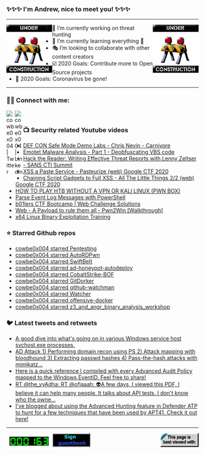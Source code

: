### ✨✨✨ I'm Andrew, nice to meet you! ✨✨✨

---
<img align="left" width="120px" src="https://raw.githubusercontent.com/cowbe0x004/cowbe0x004/master/images/image004.gif" />
<img align="right" width="120px" src="https://raw.githubusercontent.com/cowbe0x004/cowbe0x004/master/images/image004.gif" />

- 📖 I’m currently working on threat hunting
- 📘 I’m currently learning everything 🤣
- 🎭 I’m looking to collaborate with other content creators
- ☑️ 2020 Goals: Contribute more to Open Source projects
- 🦠 2020 Goals: Coronavirus be gone!

---

### 🤝🏽 Connect with me:
[<img align="left" alt="cowbe0x004 | Twitter" width="22px" src="https://cdn.jsdelivr.net/npm/simple-icons@v3/icons/twitter.svg" />][twitter]
[<img align="left" alt="cowbe0x004 | LinkedIn" width="22px" src="https://cdn.jsdelivr.net/npm/simple-icons@v3/icons/linkedin.svg" />][linkedin]

<!--
[<img align="left" alt="cowbe0x004.com" width="22px" src="https://raw.githubusercontent.com/iconic/open-iconic/master/svg/globe.svg" />][website]
[<img align="left" alt="cowbe0x004 | YouTube" width="22px" src="https://cdn.jsdelivr.net/npm/simple-icons@v3/icons/youtube.svg" />][youtube]
[<img align="left" alt="cowbe0x004 | Instagram" width="22px" src="https://cdn.jsdelivr.net/npm/simple-icons@v3/icons/instagram.svg" />][instagram]
-->

<br />

### 📺 Security related Youtube videos
<!-- YOUTUBE:START -->
- [DEF CON Safe Mode Demo Labs  - Chris Nevin - Carnivore](https://www.youtube.com/watch?v=LJFuydx-HtE)
- [Emotet Malware Analysis - Part 1 - Deobfuscating VBS code](https://www.youtube.com/watch?v=aSoZ1NDOC1s)
- [Hack the Reader: Writing Effective Threat Reports with Lenny Zeltser - SANS CTI Summit](https://www.youtube.com/watch?v=vwKlNZ6mxak)
- [XSS a Paste Service - Pasteurize (web) Google CTF 2020](https://www.youtube.com/watch?v=Tw7ucd2lKBk)
- [Chaining Script Gadgets to Full XSS - All The Little Things 2/2 (web) Google CTF 2020](https://www.youtube.com/watch?v=UGtrpXk6QVU)
- [HOW TO PLAY HTB WITHOUT A VPN OR KALI LINUX (PWN BOX)](https://www.youtube.com/watch?v=PyzzP5Ox-rI)
- [Parse Event Log Messages with PowerShell](https://www.youtube.com/watch?v=-x4FxrBD5pE)
- [b01lers CTF Bootcamp | Web Challenge Solutions](https://www.youtube.com/watch?v=dGhvlmRjzv8)
- [Web - A Payload to rule them all - Pwn2Win [Walkthrough]](https://www.youtube.com/watch?v=EXnq1JSa6zY)
- [x64 Linux Binary Exploitation Training](https://www.youtube.com/watch?v=gxU3e7GbC-M)
<!-- YOUTUBE:END -->

### ⭐ Starred Github repos
<!-- GITHUB_STAR:START -->
- [cowbe0x004 starred Pentesting](https://github.com/kmkz/Pentesting)
- [cowbe0x004 starred AutoRDPwn](https://github.com/JoelGMSec/AutoRDPwn)
- [cowbe0x004 starred SwiftBelt](https://github.com/cedowens/SwiftBelt)
- [cowbe0x004 starred ad-honeypot-autodeploy](https://github.com/tothi/ad-honeypot-autodeploy)
- [cowbe0x004 starred CobaltStrike-BOF](https://github.com/Yaxser/CobaltStrike-BOF)
- [cowbe0x004 starred GitDorker](https://github.com/obheda12/GitDorker)
- [cowbe0x004 starred github-watchman](https://github.com/PaperMtn/github-watchman)
- [cowbe0x004 starred Watcher](https://github.com/Felix83000/Watcher)
- [cowbe0x004 starred offensive-docker](https://github.com/aaaguirrep/offensive-docker)
- [cowbe0x004 starred z3_and_angr_binary_analysis_workshop](https://github.com/FSecureLABS/z3_and_angr_binary_analysis_workshop)
<!-- GITHUB_STAR:END -->

### 🐦 Latest tweets and retweets
<!-- TWEETS:START -->
- [A good dive into what's going on in various Windows service host svchost.exe processes.](https://twitter.com/dragosr/status/1310432810520293379)
- [AD Attack 1) Performing domain recon using PS  2) Attack mapping with bloodhound  3) Extracting passwd hashes   4) Pass-the-hash attacks with mimikatz...](https://twitter.com/CyberWarship/status/1309127376283013120)
- [Here is a quick reference I compiled with every Advanced Audit Policy mapped to the Windows EventID. Feel free to share!](https://twitter.com/Ben0xA/status/1308455521385615360)
- [RT @the_vyAdha: RT @ofjaaah: 👽A few days, I viewed this PDF, I believe it can help many people. It talks about API tests. I don't know who the owne...](https://twitter.com/infosecsanyam/status/1307576619901554688)
- [I've blogged about using the Advanced Hunting feature in Defender ATP to hunt for a few techniques that have been used by APT41. Check it out here!](https://twitter.com/DebugPrivilege/status/1306894984923275264)
<!-- TWEETS:END -->

---

[<img align="left" width="120px" src="https://raw.githubusercontent.com/cowbe0x004/cowbe0x004/master/images/visitors.gif" />][visitor]
[<img align="left" alt="Sign My Guestbook" width="100px" src="https://raw.githubusercontent.com/cowbe0x004/cowbe0x004/master/images/sign_guest_book.gif" />][guestbook]
[<img align="right" width="100px" src="https://raw.githubusercontent.com/cowbe0x004/cowbe0x004/master/images/netscape.gif" />][netscape]


[website]: https://cowbe0x004.com
[twitter]: https://twitter.com/cowbe0x004
[youtube]: https://youtube.com/
[instagram]: https://instagram.com/
[linkedin]: https://www.linkedin.com/in/anhuang/
[guestbook]: https://github.com/cowbe0x004/cowbe0x004/issues
[netscape]: https://github.com/cowbe0x004/cowbe0x004
[visitor]: https://github.com/cowbe0x004/cowbe0x004
